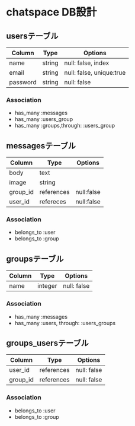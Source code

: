 # chatspace DB設計
## usersテーブル
|Column|Type|Options|
|------|----|-------|
|name|string|null: false, index|
|email|string|null: false, unique:true|
|password|string|null: false|
### Association
- has_many :messages
- has_many :users_group
- has_many :groups,through: :users_group

## messagesテーブル
|Column|Type|Options|
|------|----|-------|
|body|text||
|image|string||
|group_id|references|null:false|
|user_id|refereces|null:false|
### Association
- belongs_to :user
- belongs_to :group

## groupsテーブル
|Column|Type|Options|
|------|----|-------|
|name|integer|null: false|
### Association
- has_many :messages
- has_many :users, through: :users_groups

## groups_usersテーブル
|Column|Type|Options|
|------|----|-------|
|user_id|references|null: false|
|group_id|references|null: false|
### Association
- belongs_to :user
- belongs_to :group
